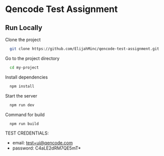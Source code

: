 
# Qencode Test Assignment


## Run Locally

Clone the project

```bash
  git clone https://github.com/ElijahMinc/qencode-test-assignment.git
```

Go to the project directory

```bash
  cd my-project
```

Install dependencies

```bash
  npm install
```

Start the server

```bash
  npm run dev
```

Command for build

```bash
  npm run build
```


TEST CREDENTIALS:

* email: test+ui@qencode.com
* password: C4aLE2dRM7QE5mT*